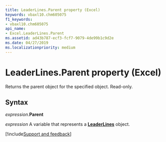 ```yaml
---
title: LeaderLines.Parent property (Excel)
keywords: vbaxl10.chm605075
f1_keywords:
- vbaxl10.chm605075
api_name:
- Excel.LeaderLines.Parent
ms.assetid: ad43b787-ecf3-fcf7-9079-4de99b1c9d2e
ms.date: 04/27/2019
ms.localizationpriority: medium
---
```



# LeaderLines.Parent property (Excel)

Returns the parent object for the specified object. Read-only.


## Syntax

_expression_.**Parent**

_expression_ A variable that represents a **[LeaderLines](excel.leaderlines(object).md)** object.




[!include[Support and feedback](~/includes/feedback-boilerplate.md)]